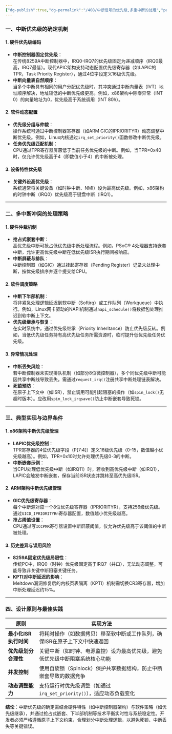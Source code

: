 ```yaml
---
{"dg-publish":true,"dg-permalink":"/408/中断信号的优先级,多重中断的处理","permalink":"/408/中断信号的优先级,多重中断的处理/","dgShowBacklinks":true,"dgShowLocalGraph":true,"dgShowInlineTitle":true}
---
```


### 一、中断优先级的确定机制

#### 1. **硬件优先级编码**
- **中断控制器固定优先级**：  
  在传统8259A中断控制器中，IRQ0-IRQ7的优先级固定为递减顺序（IRQ0最高，IRQ7最低）。现代APIC架构支持动态配置优先级寄存器（如LAPIC的TPR，Task Priority Register），通过4位字段定义16级优先级。
- **中断向量表自然顺序**：  
  当多个中断具有相同的用户分配优先级时，其冲突通过中断向量表（IVT）地址顺序解决，地址较低的中断优先级更高。例如，x86架构中除零异常（INT 0）的向量地址为0，优先级高于系统调用（INT 80h）。


#### 2. **软件动态配置**
- **优先级分组与仲裁**：  
  操作系统可通过中断控制器寄存器（如ARM GIC的IPRIORITYR）动态调整中断优先级。例如，Linux内核通过`irq_set_priority()`函数修改中断优先级。
- **任务优先级匹配机制**：  
  CPU通过TPR寄存器屏蔽低于当前任务优先级的中断。例如，当TPR=0x40时，仅允许优先级高于4（即数值小于4）的中断被处理。


#### 3. **设备特性优先级**
- **关键外设高优先级**：  
  系统通常将关键设备（如时钟中断、NMI）设为最高优先级。例如，x86架构的时钟中断（IRQ0）优先级高于键盘中断（IRQ1）。

---



### 二、多中断冲突的处理策略

#### 1. **硬件仲裁机制**
- **抢占式嵌套中断**：  
  高优先级中断可抢占低优先级中断处理流程。例如，PSoC® 4处理器支持嵌套中断，允许更高优先级中断在低优先级ISR执行期间被响应。
- **中断屏蔽与排队**：  
  中断控制器（如GIC）通过挂起寄存器（Pending Register）记录未处理中断，按优先级排序并逐个提交给CPU。


#### 2. **软件调度策略**
- **中断下半部机制**：  
  将非紧急处理逻辑延迟到软中断（Softirq）或工作队列（Workqueue）中执行。例如，Linux网卡驱动的NAPI机制通过`napi_schedule()`将数据包处理推迟到软中断上下文。
- **优先级继承与恢复**：  
  在实时系统中，通过优先级继承（Priority Inheritance）防止优先级反转。例如，当低优先级任务持有高优先级任务所需资源时，临时提升低优先级任务优先级。


#### 3. **异常情况处理**
- **中断丢失风险**：  
  若中断控制器未实现排队机制（如部分8位微控制器），多个同优先级中断可能因共享中断线导致丢失。需通过`request_irq()`注册共享中断处理链表解决。
- **死锁预防**：  
  在原子上下文中（如ISR），禁止调用可能引起阻塞的操作（如`spin_lock()`无超时版本）。应改用`spin_lock_irqsave()`防止中断嵌套导致死锁。

---



### 三、典型实现与边界条件

#### 1. **x86架构中断优先级管理**
- **LAPIC优先级控制**：  
  TPR寄存器的4位优先级字段（P[7:4]）定义16级优先级（0-15，数值越小优先级越高）。例如，TPR=0x10时允许处理优先级0-3的中断。
- **中断嵌套示例**：  
  当CPU处理低优先级中断（如IRQ11）时，若收到高优先级中断（如IRQ1），LAPIC会触发中断嵌套，保存当前ISR状态并跳转至高优先级ISR。


#### 2. **ARM架构中断优先级管理**
- **GIC优先级寄存器**：  
  每个中断源对应一个8位优先级寄存器（IPRIORITYR），支持256级优先级。通过`GICD_IPRIORITYRn`寄存器配置，数值越小优先级越高。
- **抢占阈值设置**：  
  CPU通过写`ICCPMR`寄存器设置中断屏蔽阈值，仅允许优先级高于该阈值的中断被处理。


#### 3. **历史差异与误用风险**
- **8259A固定优先级局限性**：  
  传统PC中，IRQ0（时钟）优先级固定高于IRQ7（并口），无法动态调整，可能导致非关键中断阻塞关键任务。
- **KPTI对中断延迟的影响**：  
  Meltdown漏洞修复后的内核页表隔离（KPTI）机制需切换CR3寄存器，增加中断处理延迟约15%。

---



### 四、设计原则与最佳实践
| 原则               | 实现方法                                                                 |
|--------------------|--------------------------------------------------------------------------|
| **最小化ISR执行时间** | 将耗时操作（如数据拷贝）移至软中断或工作队列，确保ISR在原子上下文中快速返回 |
| **优先级划分合理性** | 关键中断（如时钟、电源监控）设为最高优先级，避免低优先级中断阻塞系统核心功能 |
| **并发控制**         | 使用自旋锁（Spinlock）保护共享数据结构，防止中断嵌套导致的数据竞争          |
| **动态调整能力**     | 支持运行时优先级调整（如通过`irq_set_priority()`），适应动态负载变化       |

**结论**：中断优先级的确定需结合硬件特性（如中断控制器架构）与软件策略（如优先级继承），并通过抢占式嵌套、下半部机制等技术平衡实时性与系统稳定性。开发者必须严格遵循原子上下文约束，合理划分中断处理逻辑，以避免死锁、中断丢失等关键错误。
